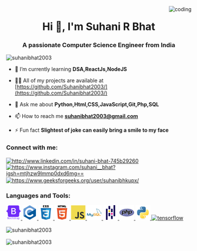 <img align="right" alt="coding" src="https://cdn.dribbble.com/users/4055494/screenshots/15215756/media/d2b66c4ca0192aa26d103448b3d1518b.gif"/>
<h1 align="center">Hi 👋, I'm Suhani R Bhat</h1>
<h3 align="center">A passionate Computer Science Engineer from India</h3>


<p align="left"> <img src="https://komarev.com/ghpvc/?username=suhanibhat2003&label=Profile%20views&color=0e75b6&style=flat" alt="suhanibhat2003" /> </p>

- 🌱 I’m currently learning **DSA,ReactJs,NodeJS**

- 👨‍💻 All of my projects are available at [https://github.com/Suhanibhat2003/](https://github.com/Suhanibhat2003/)

- 💬 Ask me about **Python,Html,CSS,JavaScript,Git,Php,SQL**

- 📫 How to reach me **suhanibhat2003@gmail.com**

- ⚡ Fun fact **Slightest of joke can easily bring a smile to my face**

<h3 align="left">Connect with me:</h3>
<p align="left">
<a href="https://linkedin.com/in/http://www.linkedin.com/in/suhani-bhat-745b29260" target="blank"><img align="center" src="https://raw.githubusercontent.com/rahuldkjain/github-profile-readme-generator/master/src/images/icons/Social/linked-in-alt.svg" alt="http://www.linkedin.com/in/suhani-bhat-745b29260" height="30" width="40" /></a>
<a href="https://instagram.com/https://www.instagram.com/suhani__bhat?igsh=mtjhzw9lmmp0dxd6mg==" target="blank"><img align="center" src="https://raw.githubusercontent.com/rahuldkjain/github-profile-readme-generator/master/src/images/icons/Social/instagram.svg" alt="https://www.instagram.com/suhani__bhat?igsh=mtjhzw9lmmp0dxd6mg==" height="30" width="40" /></a>
<a href="https://auth.geeksforgeeks.org/user/https://www.geeksforgeeks.org/user/suhanibhkupx/" target="blank"><img align="center" src="https://raw.githubusercontent.com/rahuldkjain/github-profile-readme-generator/master/src/images/icons/Social/geeks-for-geeks.svg" alt="https://www.geeksforgeeks.org/user/suhanibhkupx/" height="30" width="40" /></a>
</p>

<h3 align="left">Languages and Tools:</h3>
<p align="left"> <a href="https://getbootstrap.com" target="_blank" rel="noreferrer"> <img src="https://raw.githubusercontent.com/devicons/devicon/master/icons/bootstrap/bootstrap-plain-wordmark.svg" alt="bootstrap" width="40" height="40"/> </a> <a href="https://www.cprogramming.com/" target="_blank" rel="noreferrer"> <img src="https://raw.githubusercontent.com/devicons/devicon/master/icons/c/c-original.svg" alt="c" width="40" height="40"/> </a> <a href="https://www.w3schools.com/css/" target="_blank" rel="noreferrer"> <img src="https://raw.githubusercontent.com/devicons/devicon/master/icons/css3/css3-original-wordmark.svg" alt="css3" width="40" height="40"/> </a> <a href="https://www.w3.org/html/" target="_blank" rel="noreferrer"> <img src="https://raw.githubusercontent.com/devicons/devicon/master/icons/html5/html5-original-wordmark.svg" alt="html5" width="40" height="40"/> </a> <a href="https://developer.mozilla.org/en-US/docs/Web/JavaScript" target="_blank" rel="noreferrer"> <img src="https://raw.githubusercontent.com/devicons/devicon/master/icons/javascript/javascript-original.svg" alt="javascript" width="40" height="40"/> </a> <a href="https://www.mysql.com/" target="_blank" rel="noreferrer"> <img src="https://raw.githubusercontent.com/devicons/devicon/master/icons/mysql/mysql-original-wordmark.svg" alt="mysql" width="40" height="40"/> </a> <a href="https://pandas.pydata.org/" target="_blank" rel="noreferrer"> <img src="https://raw.githubusercontent.com/devicons/devicon/2ae2a900d2f041da66e950e4d48052658d850630/icons/pandas/pandas-original.svg" alt="pandas" width="40" height="40"/> </a> <a href="https://www.php.net" target="_blank" rel="noreferrer"> <img src="https://raw.githubusercontent.com/devicons/devicon/master/icons/php/php-original.svg" alt="php" width="40" height="40"/> </a> <a href="https://www.python.org" target="_blank" rel="noreferrer"> <img src="https://raw.githubusercontent.com/devicons/devicon/master/icons/python/python-original.svg" alt="python" width="40" height="40"/> </a> <a href="https://www.tensorflow.org" target="_blank" rel="noreferrer"> <img src="https://www.vectorlogo.zone/logos/tensorflow/tensorflow-icon.svg" alt="tensorflow" width="40" height="40"/> </a> </p>

<p><img align="center" src="https://github-readme-stats.vercel.app/api/top-langs?username=suhanibhat2003&show_icons=true&locale=en&layout=compact" alt="suhanibhat2003" /></p>

<p><img align="center" src="https://github-readme-streak-stats.herokuapp.com/?user=suhanibhat2003&" alt="suhanibhat2003" /></p>
